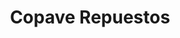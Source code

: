 ---
title: "Copave Repuestos"
url: /asuncion/copave-repuestos-avenida-doctor-guido-boggiani/
shop: Autoteile
---